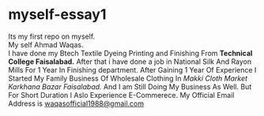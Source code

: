 # myself-essay1
Its my first repo on myself.
<br/>
My self Ahmad Waqas.
<br>
I have done my Btech Textile Dyeing Printing and Finishing From <b> Technical College Faisalabad.</b>
After that i have done a job in National Silk And Rayon Mills For 1 Year In Finishing department.
After Gaining 1 Year Of Experience I Started My Family Business Of Wholesale Clothing In <i>Makki Cloth Market Karkhana Bazar Faisalabad.</i>
And I am Still Doing My Business As Well.
But For Short Duration I Aslo Experience E-Commerece.
My Official Email Address is <a href="mailto:waqasofficial1988@gmail.com">waqasofficial1988@gmail.com</a>
